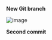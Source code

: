 **New Git branch**

![image](https://user-images.githubusercontent.com/49791498/81932510-d3b21680-95e3-11ea-8880-cb47dc0a0b97.png)



**Second commit** 

